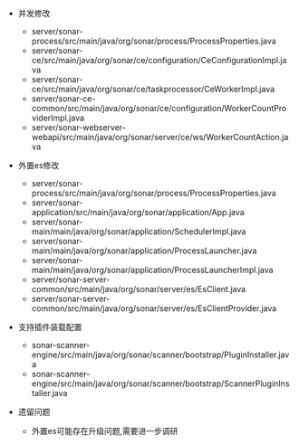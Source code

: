 - 并发修改
  - server/sonar-process/src/main/java/org/sonar/process/ProcessProperties.java
  - server/sonar-ce/src/main/java/org/sonar/ce/configuration/CeConfigurationImpl.java
  - server/sonar-ce/src/main/java/org/sonar/ce/taskprocessor/CeWorkerImpl.java
  - server/sonar-ce-common/src/main/java/org/sonar/ce/configuration/WorkerCountProviderImpl.java
  - server/sonar-webserver-webapi/src/main/java/org/sonar/server/ce/ws/WorkerCountAction.java

- 外置es修改
  - server/sonar-process/src/main/java/org/sonar/process/ProcessProperties.java
  - server/sonar-application/src/main/java/org/sonar/application/App.java
  - server/sonar-main/main/java/org/sonar/application/SchedulerImpl.java
  - server/sonar-main/main/java/org/sonar/application/ProcessLauncher.java
  - server/sonar-main/main/java/org/sonar/application/ProcessLauncherImpl.java
  - server/sonar-server-common/src/main/java/org/sonar/server/es/EsClient.java
  - server/sonar-server-common/src/main/java/org/sonar/server/es/EsClientProvider.java

- 支持插件装载配置
  - sonar-scanner-engine/src/main/java/org/sonar/scanner/bootstrap/PluginInstaller.java
  - sonar-scanner-engine/src/main/java/org/sonar/scanner/bootstrap/ScannerPluginInstaller.java

- 遗留问题
  - 外置es可能存在升级问题,需要进一步调研
